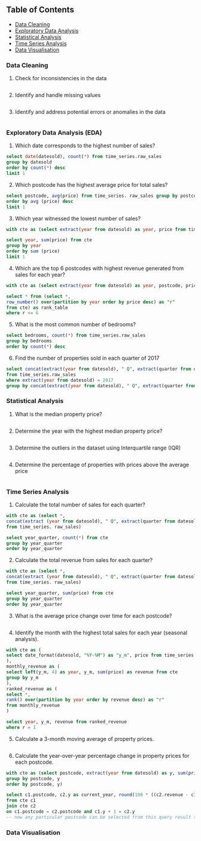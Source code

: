## Table of Contents
- [Data Cleaning](#data-cleaning)
- [Exploratory Data Analysis](#exploratory-data-analysis-eda)
- [Statistical Analysis](#statistical-analysis)
- [Time Series Analysis](#time-series-analysis)
- [Data Visualisation](#data-visualisation)

### Data Cleaning
1. Check for inconsistencies in the data
```sql
```

2. Identify and handle missing values
```sql

```

3. Identify and address potential errors or anomalies in the data
```sql

```

### Exploratory Data Analysis (EDA)
1. Which date corresponds to the highest number of sales?
```sql
select date(datesold), count(*) from time_series.raw_sales
group by datesold
order by count(*) desc
limit 1 
```

2. Which postcode has the highest average price for total sales?
```sql
select postcode, avg(price) from time_series. raw_sales group by postcode
order by avg (price) desc
limit 1
```

3. Which year witnessed the lowest number of sales?
```sql
with cte as (select extract(year from datesold) as year, price from time_series.raw_sales)

select year, sum(price) from cte
group by year
order by sum (price)
limit 1
```

4. Which are the top 6 postcodes with highest revenue generated from sales for each year?
```sql
with cte as (select extract(year from datesold) as year, postcode, price from time_series.raw_sales)

select * from (select *,
row_number() over(partition by year order by price desc) as "r"
from cte) as rank_table
where r <= 6
```

5. What is the most common number of bedrooms?
```sql
select bedrooms, count(*) from time_series.raw_sales
group by bedrooms
order by count(*) desc
```

6. Find the number of properties sold in each quarter of 2017
```sql
select concat(extract(year from datesold), " Q", extract(quarter from datesold)) as "y_q", count(*)
from time_series.raw_sales
where extract(year from datesold) = 2017
group by concat(extract(year from datesold), " Q", extract(quarter from datesold))
```

### Statistical Analysis
1. What is the median property price?
```sql

```

2. Determine the year with the highest median property price?
```sql

```

3. Determine the outliers in the dataset using Interquartile range (IQR)
```sql

```

4. Determine the percentage of properties with prices above the average price
```sql

```

### Time Series Analysis
1. Calculate the total number of sales for each quarter?
```sql
with cte as (select *,
concat(extract (year from datesold), " Q", extract(quarter from datesold)) as year_quarter
from time_series. raw_sales)

select year_quarter, count(*) from cte
group by year_quarter
order by year_quarter
```

2. Calculate the total revenue from sales for each quarter?
```sql
with cte as (select *,
concat(extract (year from datesold), " Q", extract(quarter from datesold)) as year_quarter
from time_series. raw_sales)

select year_quarter, sum(price) from cte
group by year_quarter
order by year_quarter
```
3. What is the average price change over time for each postcode?
```sql
```

4. Identify the month with the highest total sales for each year (seasonal analysis).
```sql
with cte as (
select date_format(datesold, "%Y-%M") as "y_m", price from time_series.raw_sales
),
monthly_revenue as (
select left(y_m, 4) as year, y_m, sum(price) as revenue from cte
group by y_m
),
ranked_revenue as (
select *,
rank() over(partition by year order by revenue desc) as "r"
from monthly_revenue
)

select year, y_m, revenue from ranked_revenue
where r = 1
```

5. Calculate a 3-month moving average of property prices.
```sql
```

6. Calculate the year-over-year percentage change in property prices for each postcode.
```sql
with cte as (select postcode, extract(year from datesold) as y, sum(price) as revenue from time_series.raw_sales
group by postcode, y
order by postcode, y)

select c1.postcode, c2.y as current_year, round(100 * ((c2.revenue - c1.revenue) / c1.revenue), 2) as yoy_growth
from cte c1
join cte c2
on c1.postcode = c2.postcode and c1.y + 1 = c2.y
-- now any particular postcode can be selected from this query result to view it's YoY growth data
```

### Data Visualisation

